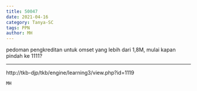 ```yaml
---
title: 50047
date: 2021-04-16
category: Tanya-SC
tags: PPN
author: MH
---
```


pedoman pengkreditan untuk omset yang lebih dari 1,8M, mulai kapan pindah ke 1111?

---

http://tkb-djp/tkb/engine/learning3/view.php?id=1119

`MH`

